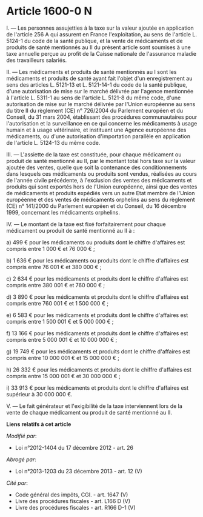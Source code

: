 # Article 1600-0 N

I. ― Les personnes assujetties à la taxe sur la valeur ajoutée en application de l'article 256 A qui assurent en France
l'exploitation, au sens de l'article L. 5124-1 du code de la santé publique, et la vente de médicaments et de produits de
santé mentionnés au II du présent article sont soumises à une taxe annuelle perçue au profit de la Caisse nationale de
l'assurance maladie des travailleurs salariés.

II. ― Les médicaments et produits de santé mentionnés au I sont les médicaments et produits de santé ayant fait l'objet d'un
enregistrement au sens des articles L. 5121-13 et L. 5121-14-1 du code de la santé publique, d'une autorisation de mise sur
le marché délivrée par l'agence mentionnée à l'article L. 5311-1 au sens de l'article L. 5121-8 du même code, d'une
autorisation de mise sur le marché délivrée par l'Union européenne au sens du titre II du règlement (CE) n° 726/2004 du
Parlement européen et du Conseil, du 31 mars 2004, établissant des procédures communautaires pour l'autorisation et la
surveillance en ce qui concerne les médicaments à usage humain et à usage vétérinaire, et instituant une Agence européenne
des médicaments, ou d'une autorisation d'importation parallèle en application de l'article L. 5124-13 du même code. 

III. ― L'assiette de la taxe est constituée, pour chaque médicament ou produit de santé mentionné au II, par le montant total
hors taxe sur la valeur ajoutée des ventes, quelle que soit la contenance des conditionnements dans lesquels ces médicaments
ou produits sont vendus, réalisées au cours de l'année civile précédente, à l'exclusion des ventes des médicaments et
produits qui sont exportés hors de l'Union européenne, ainsi que des ventes de médicaments et produits expédiés vers un autre
Etat membre de l'Union européenne et des ventes de médicaments orphelins au sens du règlement (CE) n° 141/2000 du Parlement
européen et du Conseil, du 16 décembre 1999, concernant les médicaments orphelins. 

IV. ― Le montant de la taxe est fixé forfaitairement pour chaque médicament ou produit de santé mentionné au II à : 

a) 499 € pour les médicaments ou produits dont le chiffre d'affaires est compris entre 1 000 € et 76 000 € ; 

b) 1 636 € pour les médicaments ou produits dont le chiffre d'affaires est compris entre 76 001 € et 380 000 € ; 

c) 2 634 € pour les médicaments et produits dont le chiffre d'affaires est compris entre 380 001 € et 760 000 € ; 

d) 3 890 € pour les médicaments et produits dont le chiffre d'affaires est compris entre 760 001 € et 1 500 000 € ; 

e) 6 583 € pour les médicaments et produits dont le chiffre d'affaires est compris entre 1 500 001 € et 5 000 000 € ; 

f) 13 166 € pour les médicaments et produits dont le chiffre d'affaires est compris entre 5 000 001 € et 10 000 000 € ; 

g) 19 749 € pour les médicaments et produits dont le chiffre d'affaires est compris entre 10 000 001 € et 15 000 000 € ; 

h) 26 332 € pour les médicaments et produits dont le chiffre d'affaires est compris entre 15 000 001 € et 30 000 000 € ; 

i) 33 913 € pour les médicaments et produits dont le chiffre d'affaires est supérieur à 30 000 000 €. 

V. ― Le fait générateur et l'exigibilité de la taxe interviennent lors de la vente de chaque médicament ou produit de santé
mentionné au II.

**Liens relatifs à cet article**

_Modifié par_:

  - Loi n°2012-1404 du 17 décembre 2012 - art. 26

_Abrogé par_:

  - Loi n°2013-1203 du 23 décembre 2013 - art. 12 (V)

_Cité par_:

  - Code général des impôts, CGI. - art. 1647 (V)
  - Livre des procédures fiscales - art. L166 D (V)
  - Livre des procédures fiscales - art. R166 D-1 (V)
